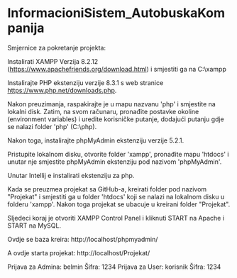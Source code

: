 # InformacioniSistem_AutobuskaKompanija

Smjernice za pokretanje projekta:

Instalirati XAMPP Verzija 8.2.12 (https://www.apachefriends.org/download.html) i smjestiti ga na C:\xampp

Instalirajte PHP ekstenziju verzije 8.3.1 s web stranice https://www.php.net/downloads.php. 

Nakon preuzimanja, raspakirajte je u mapu nazvanu 'php' i smjestite na lokalni disk. Zatim, na svom računaru, pronađite postavke okoline (environment variables) i uredite korisničke putanje, dodajući putanju gdje se nalazi folder 'php' (C:\php).

Nakon toga, instalirajte phpMyAdmin ekstenziju verzije 5.2.1. 

Pristupite lokalnom disku, otvorite folder 'xampp', pronađite mapu 'htdocs' i unutar nje smjestite phpMyAdmin ekstenziju pod nazivom 'phpMyAdmin'.

Unutar Intellij e instalirati ekstenziju za php.

Kada se preuzmea projekat sa GitHub-a, kreirati folder pod  nazivom "Projekat" i smjestiti ga u folder 'htdocs' koji se nalazi na lokalnom disku u folderu 'xampp'. Nakon toga projekat se ubacuje u kreirani folder "Projekat".

Sljedeci koraj je otvoriti XAMPP Control Panel i kliknuti START na Apache i START na MySQL.

Ovdje se baza kreira: http://localhost/phpmyadmin/

A ovdje starta projekat: http://localhost/Projekat/

Prijava za Admina: belmin Šifra: 1234
Prijava za User: korisnik Šifra: 1234
